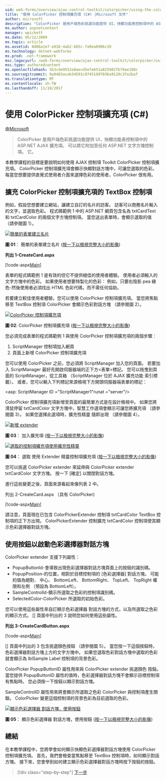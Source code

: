 ```yaml
---
uid: web-forms/overview/ajax-control-toolkit/colorpicker/using-the-colorpicker-control-extender-cs
title: "使用 ColorPicker 控制項擴充項 (C#) |Microsoft 文件"
author: microsoft
description: "ColorPicker 是用戶端色彩挑選功能提供 UI，快顯功能表控制項中的 ASP.NET AJAX 擴充項。 可以將它附加至任何 ASP.NET..."
ms.author: aspnetcontent
manager: wpickett
ms.date: 05/12/2009
ms.topic: article
ms.assetid: 0d86a1e7-a910-4ab2-b85c-7a9ea6906c39
ms.technology: dotnet-webforms
ms.prod: .net-framework
msc.legacyurl: /web-forms/overview/ajax-control-toolkit/colorpicker/using-the-colorpicker-control-extender-cs
msc.type: authoredcontent
ms.openlocfilehash: 5b3cde9552e8aecd5e7e651a825902fb79ae108c
ms.sourcegitcommit: 9a9483aceb34591c97451997036a9120c3fe2baf
ms.translationtype: MT
ms.contentlocale: zh-TW
ms.lasthandoff: 11/10/2017
---
```

<a name="using-the-colorpicker-control-extender-c"></a>使用 ColorPicker 控制項擴充項 (C#)
====================
由[Microsoft](https://github.com/microsoft)

> ColorPicker 是用戶端色彩挑選功能提供 UI，快顯功能表控制項中的 ASP.NET AJAX 擴充項。 可以將它附加至任何 ASP.NET 文字方塊控制項。 它。


本教學課程的目標是要說明如何使用 AJAX 控制項 Toolkit ColorPicker 控制項擴充項。 ColorPicker 控制項擴充項會顯示快顯對話方塊中，可讓您選取的色彩。 每當您想要提供直覺式使用者介面來選擇色彩的使用者，ColorPicker 很有用。

## <a name="extending-a-textbox-control-with-the-colorpicker-control-extender"></a>擴充 ColorPicker 控制項擴充項的 TextBox 控制項

例如，假設您想要建立網站，讓建立自訂的名片的訪客。 訪客可以商務名片輸入的文字，並選取色彩。 程式碼範例 1 中的 ASP.NET 網頁包含名為 txtCardText 和 txtCardColor 的兩個文字方塊控制項。 當您送出表單時，會顯示選取的值 （請參閱圖 1）。


[![簡單的表單建立名片](using-the-colorpicker-control-extender-cs/_static/image1.jpg)](using-the-colorpicker-control-extender-cs/_static/image1.png)

**圖 01**： 簡單的表單建立名片 ([按一下以檢視完整大小的影像](using-the-colorpicker-control-extender-cs/_static/image2.png))


**列出 1-CreateCard.aspx**

[!code-aspx[Main](using-the-colorpicker-control-extender-cs/samples/sample1.aspx)]

表單的程式碼範例 1 是有效的但它不提供絕佳的使用者體驗。 使用者必須輸入的文字方塊中的色彩。 如果使用者想要特製化的色彩： 例如，只要右陰影 pea 綠色-然後使用者必須找出 HTML 色彩代碼，而不需任何協助。

若要建立較佳使用者體驗，您可以使用 ColorPicker 控制項擴充項。 當您將焦點移至 TextBox 控制項 ColorPicker 會顯示色彩對話方塊 （請參閱圖 2）。


[![ColorPicker 控制項擴充項](using-the-colorpicker-control-extender-cs/_static/image2.jpg)](using-the-colorpicker-control-extender-cs/_static/image3.png)

**圖 02**: ColorPicker 控制項擴充項 ([按一下以檢視完整大小的影像](using-the-colorpicker-control-extender-cs/_static/image4.png))


您必須完成表單的程式碼範例 1 與使用 ColorPicker 控制項擴充項的兩個步驟：

1. ScriptManager 控制項加入網頁
2. 頁面上新增 ColorPicker 控制項擴充項

您可以使用 ColorPicker 之前，您必須將 ScriptManager 加入您的頁面。 若要加入 ScriptManager 最好先開啟伺服器端的正下方&lt;表單&gt;標記。 您可以拖曳到頁面的 ScriptManager，從工具箱 （ScriptManager 位於 AJAX 擴充功能 索引標籤）。 或者，您可以輸入下列標記來源檢視下方開頭伺服器端表單的標記：

&lt;asp: ScriptManager ID ="ScriptManager1"runat ="server"/&gt;

ColorPicker 控制項擴充項新增至頁面的最簡單方式是在設計檢視中。 如果您將滑鼠停留 txtCardColor 文字方塊中，智慧工作選項會顯示可讓您將擴充項 （請參閱圖 3）。 如果您選擇此選項時，擴充性精靈 隨即出現 （請參閱圖 4）。


[![新增 extender](using-the-colorpicker-control-extender-cs/_static/image3.jpg)](using-the-colorpicker-control-extender-cs/_static/image5.png)

**圖 03**： 加入擴充項 ([按一下以檢視完整大小的影像](using-the-colorpicker-control-extender-cs/_static/image6.png))


[![選取的控制項擴充項使用擴充性精靈](using-the-colorpicker-control-extender-cs/_static/image4.jpg)](using-the-colorpicker-control-extender-cs/_static/image7.png)

**圖 04**： 選取 使用 Extender 精靈控制項擴充項 ([按一下以檢視完整大小的影像](using-the-colorpicker-control-extender-cs/_static/image8.png))


您可以挑選 ColorPicker extender 來延伸與 ColorPicker extender txtCardColor 文字方塊。 按一下 [確定] 以關閉對話方塊。

進行這些變更之後，頁面來源看起來像列表 2 中。

列出 2-CreateCard.aspx （具有 ColorPicker)

[!code-aspx[Main](using-the-colorpicker-control-extender-cs/samples/sample2.aspx)]

請注意，頁面現在已包含 ColorPickerExtender 控制項 txtCardColor TextBox 控制項的正下方出現。 ColorPickerExtender 控制擴充 txtCardColor 控制項使其顯示色彩選擇器對話方塊。

## <a name="using-a-button-to-launch-the-color-picker-dialog"></a>使用按鈕以啟動色彩選擇器對話方塊

ColorPicker extender 支援下列屬性：

- PopupButtonId-會導致出現色彩選擇器對話方塊頁面上的按鈕的識別碼。
- PopupPosition-的位置，相對於目標控制項的 [色彩選擇器] 對話方塊。 可能的值為絕對、 中心、 BottomLeft、 BottomRight、 TopLeft、 TopRight 權限和左側 （預設為 BottomLeft）。
- SampleControlId-顯示所選取之色彩的控制項識別碼。
- SelectedColor-ColorPicker 所選取的初始色彩。

您可以使用這些屬性來自訂顯示色彩選擇器 對話方塊的方式，以及所選取之色彩的顯示方式。 [] 頁面中列出的 3 說明您如何使用這些屬性。

**列出 3-CreateCardButton.aspx**

[!code-aspx[Main](using-the-colorpicker-control-extender-cs/samples/sample3.aspx)]

[] 頁面中列出的 3 包含挑選顏色按鈕 （請參閱圖 5）。 當您按一下這個按鈕時，色彩選擇器對話方塊上方的文字方塊中。 如果您選取色彩對話方塊中選取的色彩就會顯示為 lblSample Label 控制項的背景色彩。

ColorPicker PopupButtonID 屬性用來與 ColorPicker extender 挑選顏色 按鈕。 當您提供 PopupButtonID 屬性的值時，色彩選擇器對話方塊不會顯示目標控制項有焦點時。 您必須按一下按鈕以顯示對話方塊。

SampleControlID 屬性用來將會顯示所選取之色彩 ColorPicker 與控制項產生關聯。 ColorPicker 變更這個控制項的背景色彩為目前選取的色彩。


[![顯示色彩選擇器 對話方塊，使用按鈕](using-the-colorpicker-control-extender-cs/_static/image5.jpg)](using-the-colorpicker-control-extender-cs/_static/image9.png)

**圖 05**： 顯示色彩選擇器 對話方塊，使用按鈕 ([按一下以檢視完整大小的影像](using-the-colorpicker-control-extender-cs/_static/image10.png))


## <a name="summary"></a>總結

在本教學課程中，您將學會如何顯示快顯色彩選擇器對話方塊使用 ColorPicker 控制項擴充項。 首先，我們會檢查當焦點移至 TextBox 控制項時，如何顯示對話方塊。 接下來，您會學到如何建立顯示色彩選擇器對話方塊時按下按鈕的按鈕。

>[!div class="step-by-step"]
[下一步](using-the-colorpicker-control-extender-vb.md)

